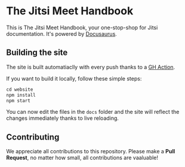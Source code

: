 # The Jitsi Meet Handbook

This is The Jitsi Meet Handbook, your one-stop-shop for Jitsi documentation. It's powered by [Docusaurus](https://docusaurus.io/).

## Building the site

The site is built automatiaclly with every push thanks to a [GH Action](https://github.com/jitsi/handbook/blob/master/.github/workflows/gh-pages.yml).

If you want to build it locally, follow these simple steps:

```js
cd website
npm install
npm start
```

You can now edit the files in the `docs` folder and the site will reflect the changes immediately thanks to
live reloading.

## Ccontributing

We appreciate all contributions to this repository. Please make a **Pull Request**, no matter how small, all contributions
are vaaluable!
